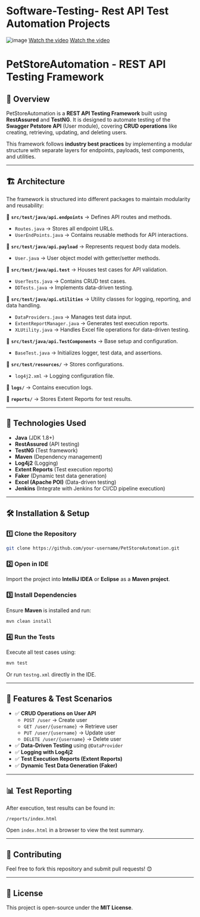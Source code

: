 # Software-Testing- Rest API Test Automation Projects

![image](https://github.com/user-attachments/assets/d9cc0503-1741-420f-8cc1-3d89b23c5000)
[Watch the video](https://github.com/IgorZig/Software_Testing_Projects/blob/main/Project%203%20-%20Rest%20API%20Test%20Automation-E-commerce/ApiPetStoreAutomation.mp4)
[Watch the video](https://github.com/IgorZig/Software_Testing_Projects/blob/main/Project%203%20-%20Rest%20API%20Test%20Automation-E-commerce/JenkinsPetStore.mp4)

# PetStoreAutomation - REST API Testing Framework

## 📌 Overview
PetStoreAutomation is a **REST API Testing Framework** built using **RestAssured** and **TestNG**. It is designed to automate testing of the **Swagger Petstore API** (User module), covering **CRUD operations** like creating, retrieving, updating, and deleting users.

This framework follows **industry best practices** by implementing a modular structure with separate layers for endpoints, payloads, test components, and utilities.

---

## 🏗️ Architecture
The framework is structured into different packages to maintain modularity and reusability:

📂 **`src/test/java/api.endpoints`** → Defines API routes and methods.
- `Routes.java` → Stores all endpoint URLs.
- `UserEndPoints.java` → Contains reusable methods for API interactions.

📂 **`src/test/java/api.payload`** → Represents request body data models.
- `User.java` → User object model with getter/setter methods.

📂 **`src/test/java/api.test`** → Houses test cases for API validation.
- `UserTests.java` → Contains CRUD test cases.
- `DDTests.java` → Implements data-driven testing.

📂 **`src/test/java/api.utilities`** → Utility classes for logging, reporting, and data handling.
- `DataProviders.java` → Manages test data input.
- `ExtentReportManager.java` → Generates test execution reports.
- `XLUtility.java` → Handles Excel file operations for data-driven testing.

📂 **`src/test/java/api.TestComponents`** → Base setup and configuration.
- `BaseTest.java` → Initializes logger, test data, and assertions.

📂 **`src/test/resources/`** → Stores configurations.
- `log4j2.xml` → Logging configuration file.

📂 **`logs/`** → Contains execution logs.

📂 **`reports/`** → Stores Extent Reports for test results.

---

## 🔧 Technologies Used
- **Java** (JDK 1.8+)
- **RestAssured** (API testing)
- **TestNG** (Test framework)
- **Maven** (Dependency management)
- **Log4j2** (Logging)
- **Extent Reports** (Test execution reports)
- **Faker** (Dynamic test data generation)
- **Excel (Apache POI)** (Data-driven testing)
- **Jenkins** (Integrate with Jenkins for CI/CD pipeline execution)

---

## 🛠️ Installation & Setup

### 1️⃣ Clone the Repository
```sh
git clone https://github.com/your-username/PetStoreAutomation.git
```

### 2️⃣ Open in IDE
Import the project into **IntelliJ IDEA** or **Eclipse** as a **Maven project**.

### 3️⃣ Install Dependencies
Ensure **Maven** is installed and run:
```sh
mvn clean install
```

### 4️⃣ Run the Tests
Execute all test cases using:
```sh
mvn test
```
Or run `testng.xml` directly in the IDE.

---

## 🚀 Features & Test Scenarios
- ✅ **CRUD Operations on User API**
  - `POST /user` → Create user
  - `GET /user/{username}` → Retrieve user
  - `PUT /user/{username}` → Update user
  - `DELETE /user/{username}` → Delete user
- ✅ **Data-Driven Testing** using `@DataProvider`
- ✅ **Logging with Log4j2**
- ✅ **Test Execution Reports (Extent Reports)**
- ✅ **Dynamic Test Data Generation (Faker)**

---

## 📊 Test Reporting
After execution, test results can be found in:
```
/reports/index.html
```
Open `index.html` in a browser to view the test summary.

---


## 🤝 Contributing
Feel free to fork this repository and submit pull requests! 😊

---

## 📜 License
This project is open-source under the **MIT License**.


